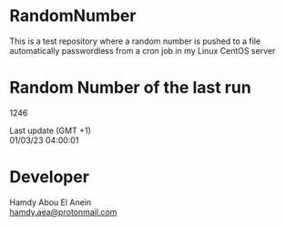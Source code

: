 # RandomNumber    
This is a test repository where a random number is pushed to a file automatically passwordless from a cron job in my Linux CentOS server    
# Random Number of the last run   
1246
      
Last update (GMT +1)    
01/03/23 04:00:01
# Developer    
Hamdy Abou El Anein   
hamdy.aea@protonmail.com
